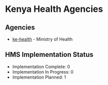 # Kenya Health Agencies

## Agencies

- [ke-health](ke-health/index.md) - Ministry of Health

## HMS Implementation Status

- Implementation Complete: 0
- Implementation In Progress: 0
- Implementation Planned: 1
